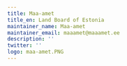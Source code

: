 ```yaml
---
title: Maa-amet
title_en: Land Board of Estonia
maintainer_name: Maa-amet
maintainer_email: maaamet@maaamet.ee
description: ''
twitter: ''
logo: maa-amet.PNG
---
```


